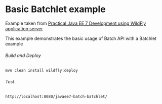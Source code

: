 Basic Batchlet example
=====================================
Example taken from [Practical Java EE 7 Development using WildFly application server](http://www.itbuzzpress.com/ebooks/java-ee-7-development-on-wildfly.html)

This example demonstrates the basic usage of Batch API with a Batchlet example
###### Build and Deploy
```shell
mvn clean install wildfly:deploy  
```

###### Test
```shell
http://localhost:8080/javaee7-batch-batchlet/
```
 
